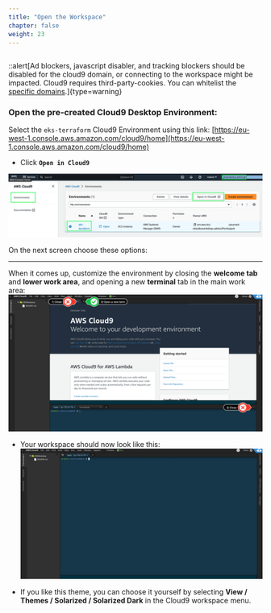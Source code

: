 ```yaml
---
title: "Open the Workspace"
chapter: false
weight: 23
---
```

##


::alert[Ad blockers, javascript disabler, and tracking blockers should be disabled for the cloud9 domain, or connecting to the workspace might be impacted. Cloud9 requires third-party-cookies. You can whitelist the [specific domains]( https://docs.aws.amazon.com/cloud9/latest/user-guide/troubleshooting.html#troubleshooting-env-loading).]{type=warning}

### Open the pre-created Cloud9 Desktop Environment:

Select the `eks-terraform` Cloud9 Environment using this link: [https://eu-west-1.console.aws.amazon.com/cloud9/home](https://eu-west-1.console.aws.amazon.com/cloud9/home)


- Click **`Open in Cloud9`**

![c9after](/static/images/role9.png)


On the next screen choose these options:


----

When it comes up, customize the environment by closing the **welcome tab**
and **lower work area**, and opening a new **terminal** tab in the main work area:
![c9before](/static/images/c9before.png)

- Your workspace should now look like this:
![c9after](/static/images/c9after.png)

- If you like this theme, you can choose it yourself by selecting **View / Themes / Solarized / Solarized Dark**
in the Cloud9 workspace menu.
